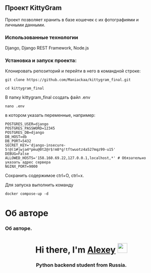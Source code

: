 ## Проект KittyGram

Проект позволяет хранить в базе кошечек с их фотографиями и личными данными. 


### Использованные технологии

Django, Django REST Framework, Node.js


### Установка и запуск проекта: 

Клонировать репозиторий и перейти в него в командной строке:

```
git clone https://github.com/Maniackaa/kittygram_final.git
```

```
cd kittygram_final
```
В папку kittygram_final создать файл .env
```
nano .env
```

в котором указать переменные, например:
```
POSTGRES_USER=django
POSTGRES_PASSWORD=12345
POSTGRES_DB=django
DB_HOST=db
DB_PORT=5432
SECRET_KEY='django-insecure-5!@(1#jwja4*pmu@0t2@r$!m8*g!tftwuotz4a527mqz99-u15'
DEBUG=False
ALLOWED_HOSTS='158.160.69.22,127.0.0.1,localhost,*' # Обязательно указать адрес сервера
NGINX_PORT=9000
```
Сохранить содержимое ctrl+O, ctrl+x. 

Для запуска выполнить команду 
```
docker compose-up -d
```

# Об авторе
### Об авторе.
<h1 align="center">Hi there, I'm <a href="https://oldit.ru" target="_blank">Alexey</a> 
<img src="https://github.com/blackcater/blackcater/raw/main/images/Hi.gif" height="32"/></h1>
<h3 align="center">Python backend student from Russia.</h3>